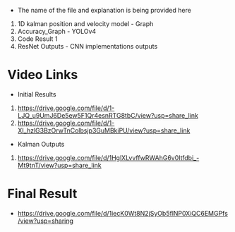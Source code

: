 - The name of the file and explanation is being provided here

1. 1D kalman position and velocity model - Graph
2. Accuracy_Graph - YOLOv4
3. Code Result 1
4. ResNet Outputs - CNN implementations outputs

# Video Links
- Initial Results
1. https://drive.google.com/file/d/1-LJQ_u9UmJ6De5ew5F1Qr4esnRTG8tbC/view?usp=share_link
2. https://drive.google.com/file/d/1-XI_hzlG3BzOrwTnColbsjp3GuMBkiPU/view?usp=share_link

- Kalman Outputs

1. https://drive.google.com/file/d/1HglXLvvffwRWAhG6v0Itfdbi_-Mt9tnT/view?usp=share_link

# Final Result

- https://drive.google.com/file/d/1iecK0Wt8N2jSyOb5flNP0XiQC6EMGPfs/view?usp=sharing
